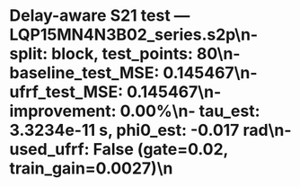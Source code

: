 # Delay-aware S21 test — LQP15MN4N3B02_series.s2p\n- split: block, test_points: 80\n- baseline_test_MSE: 0.145467\n- ufrf_test_MSE: 0.145467\n- improvement: 0.00%\n- tau_est: 3.3234e-11 s, phi0_est: -0.017 rad\n- used_ufrf: False (gate=0.02, train_gain=0.0027)\n